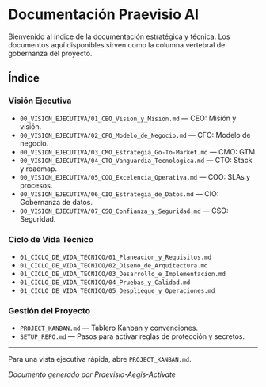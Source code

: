 # Documentación Praevisio AI

Bienvenido al índice de la documentación estratégica y técnica. Los documentos aquí disponibles sirven como la columna vertebral de gobernanza del proyecto.

## Índice

### Visión Ejecutiva
- `00_VISION_EJECUTIVA/01_CEO_Vision_y_Mision.md` — CEO: Misión y visión.
- `00_VISION_EJECUTIVA/02_CFO_Modelo_de_Negocio.md` — CFO: Modelo de negocio.
- `00_VISION_EJECUTIVA/03_CMO_Estrategia_Go-To-Market.md` — CMO: GTM.
- `00_VISION_EJECUTIVA/04_CTO_Vanguardia_Tecnologica.md` — CTO: Stack y roadmap.
- `00_VISION_EJECUTIVA/05_COO_Excelencia_Operativa.md` — COO: SLAs y procesos.
- `00_VISION_EJECUTIVA/06_CIO_Estrategia_de_Datos.md` — CIO: Gobernanza de datos.
- `00_VISION_EJECUTIVA/07_CSO_Confianza_y_Seguridad.md` — CSO: Seguridad.

### Ciclo de Vida Técnico
- `01_CICLO_DE_VIDA_TECNICO/01_Planeacion_y_Requisitos.md`
- `01_CICLO_DE_VIDA_TECNICO/02_Diseno_de_Arquitectura.md`
- `01_CICLO_DE_VIDA_TECNICO/03_Desarrollo_e_Implementacion.md`
- `01_CICLO_DE_VIDA_TECNICO/04_Pruebas_y_Calidad.md`
- `01_CICLO_DE_VIDA_TECNICO/05_Despliegue_y_Operaciones.md`

### Gestión del Proyecto
- `PROJECT_KANBAN.md` — Tablero Kanban y convenciones.
- `SETUP_REPO.md` — Pasos para activar reglas de protección y secretos.

---

Para una vista ejecutiva rápida, abre `PROJECT_KANBAN.md`.

*Documento generado por Praevisio-Aegis-Activate*